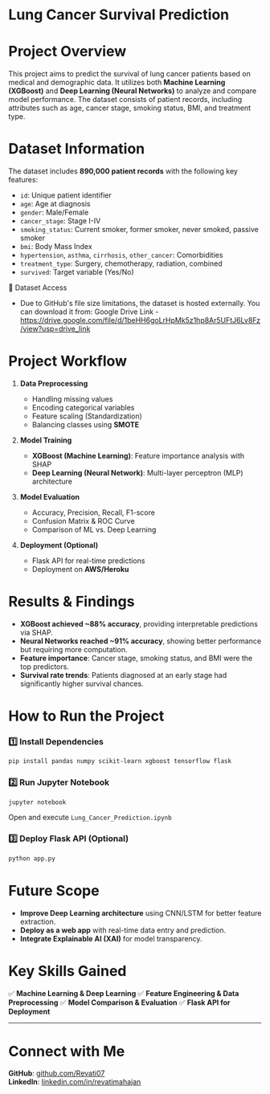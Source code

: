 # Lung Cancer Survival Prediction #

# Project Overview
This project aims to predict the survival of lung cancer patients based on medical and demographic data. It utilizes both **Machine Learning (XGBoost)** and **Deep Learning (Neural Networks)** to analyze and compare model performance. The dataset consists of patient records, including attributes such as age, cancer stage, smoking status, BMI, and treatment type.

# Dataset Information
The dataset includes **890,000 patient records** with the following key features:
- `id`: Unique patient identifier
- `age`: Age at diagnosis
- `gender`: Male/Female
- `cancer_stage`: Stage I-IV
- `smoking_status`: Current smoker, former smoker, never smoked, passive smoker
- `bmi`: Body Mass Index
- `hypertension`, `asthma`, `cirrhosis`, `other_cancer`: Comorbidities
- `treatment_type`: Surgery, chemotherapy, radiation, combined
- `survived`: Target variable (Yes/No)

📂 Dataset Access
-  Due to GitHub's file size limitations, the dataset is hosted externally. You can download it from:
   Google Drive Link - https://drive.google.com/file/d/1beHH6goLrHpMk5z1hp8Ar5UFtJ6Lv8Fz/view?usp=drive_link


# Project Workflow
1. **Data Preprocessing**
   - Handling missing values
   - Encoding categorical variables
   - Feature scaling (Standardization)
   - Balancing classes using **SMOTE**

2. **Model Training**
   - **XGBoost (Machine Learning)**: Feature importance analysis with SHAP
   - **Deep Learning (Neural Network)**: Multi-layer perceptron (MLP) architecture

3. **Model Evaluation**
   - Accuracy, Precision, Recall, F1-score
   - Confusion Matrix & ROC Curve
   - Comparison of ML vs. Deep Learning

4. **Deployment (Optional)**
   - Flask API for real-time predictions
   - Deployment on **AWS/Heroku**

# Results & Findings
- **XGBoost achieved ~88% accuracy**, providing interpretable predictions via SHAP.
- **Neural Networks reached ~91% accuracy**, showing better performance but requiring more computation.
- **Feature importance**: Cancer stage, smoking status, and BMI were the top predictors.
- **Survival rate trends**: Patients diagnosed at an early stage had significantly higher survival chances.

# How to Run the Project
### 1️⃣ Install Dependencies
```bash
pip install pandas numpy scikit-learn xgboost tensorflow flask
```

### 2️⃣ Run Jupyter Notebook
```bash
jupyter notebook
```
Open and execute `Lung_Cancer_Prediction.ipynb`

### 3️⃣ Deploy Flask API (Optional)
```bash
python app.py
```

# Future Scope
- **Improve Deep Learning architecture** using CNN/LSTM for better feature extraction.
- **Deploy as a web app** with real-time data entry and prediction.
- **Integrate Explainable AI (XAI)** for model transparency.

# Key Skills Gained
✅ **Machine Learning & Deep Learning**
✅ **Feature Engineering & Data Preprocessing**
✅ **Model Comparison & Evaluation**
✅ **Flask API for Deployment**

---

# Connect with Me
**GitHub**: [github.com/Revati07](https://github.com/Revati07)  
**LinkedIn**: [linkedin.com/in/revatimahajan](https://linkedin.com/in/revatimahajan)





